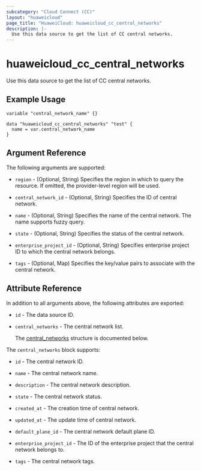 ```yaml
---
subcategory: "Cloud Connect (CC)"
layout: "huaweicloud"
page_title: "HuaweiCloud: huaweicloud_cc_central_networks"
description: |-
  Use this data source to get the list of CC central networks.
---
```


# huaweicloud_cc_central_networks

Use this data source to get the list of CC central networks.

## Example Usage

```hcl
variable "central_network_name" {}

data "huaweicloud_cc_central_networks" "test" {
  name = var.central_network_name
}
```

## Argument Reference

The following arguments are supported:

* `region` - (Optional, String) Specifies the region in which to query the resource.
  If omitted, the provider-level region will be used.

* `central_network_id` - (Optional, String) Specifies the ID of central network.

* `name` - (Optional, String) Specifies the name of the central network. The name supports fuzzy query.

* `state` - (Optional, String) Specifies the status of the central network.

* `enterprise_project_id` - (Optional, String) Specifies enterprise project ID to which the central network belongs.

* `tags` - (Optional, Map) Specifies the key/value pairs to associate with the central network.

## Attribute Reference

In addition to all arguments above, the following attributes are exported:

* `id` - The data source ID.

* `central_networks` - The central network list.

  The [central_networks](#central_networks_struct) structure is documented below.

<a name="central_networks_struct"></a>
The `central_networks` block supports:

* `id` - The central network ID.

* `name` - The central network name.

* `description` - The central network description.

* `state` - The central network status.

* `created_at` - The creation time of central network.

* `updated_at` - The update time of central network.

* `default_plane_id` - The central network default plane ID.

* `enterprise_project_id` - The ID of the enterprise project that the central network belongs to.

* `tags` - The central network tags.
